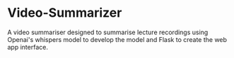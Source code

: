 # Video-Summarizer
A video summariser designed to summarise lecture recordings using Openai's whispers model to develop the model and Flask to create the web app interface.
